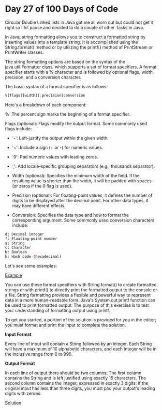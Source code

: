 # Day 27 of 100 Days of Code


Circular Double Linked lists in Java got me all worn out but could not get it right so I hit pause and decided to do a couple of other Tasks in Java.

In Java, string formatting allows you to construct a formatted string by inserting values into a template string. It is accomplished using the String.format() method or by utilizing the printf() method of PrintStream or PrintWriter classes.

The string formatting options are based on the syntax of the java.util.Formatter class, which supports a set of format specifiers. A format specifier starts with a % character and is followed by optional flags, width, precision, and a conversion character.

The basic syntax of a format specifier is as follows:
```sh
%[flags][width][.precision]conversion
```
Here's a breakdown of each component:

%: The percent sign marks the beginning of a format specifier.

Flags (optional): Flags modify the output format. Some commonly used flags include:

- '-': Left-justify the output within the given width.
- '+': Include a sign (+ or -) for numeric values.
- '0': Pad numeric values with leading zeros.
- ',': Add locale-specific grouping separators (e.g., thousands separator).
- Width (optional): Specifies the minimum width of the field. If the resulting value is shorter than the
width, it will be padded with spaces (or zeros if the 0 flag is used).

- Precision (optional): For floating-point values, it defines the number of digits to be displayed after the decimal point. For other data types, it may have different effects.

- Conversion: Specifies the data type and how to format the corresponding argument. Some commonly used conversion characters include:
```sh
d: Decimal integer
f: Floating-point number
s: String
c: Character
b: Boolean
h: Hash code (hexadecimal)
```
Let's see some examples:

[Example](./Example.java)

You can use these format specifiers with String.format() to create formatted strings or with printf() to directly print the formatted output to the console or a file. String formatting provides a flexible and powerful way to represent data in a more human-readable form.
Java's System.out.printf function can be used to print formatted output. The purpose of this exercise is to test your understanding of formatting output using printf.

To get you started, a portion of the solution is provided for you in the editor; you must format and print the input to complete the solution.

**Input Format**

Every line of input will contain a String followed by an integer.
Each String will have a maximum of 10 alphabetic characters, and each integer will be in the inclusive range from 0 to 999.

**Output Format**

In each line of output there should be two columns:
The first column contains the String and is left justified using exactly 15 characters.
The second column contains the integer, expressed in exactly 3 digits; if the original input has less than three digits, you must pad your output's leading digits with zeroes.

[Solution](./Solution.java)